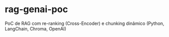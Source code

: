 # rag-genai-poc
PoC de RAG com re-ranking (Cross-Encoder) e chunking dinâmico (Python, LangChain, Chroma, OpenAI)

